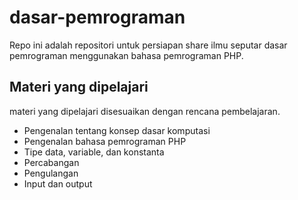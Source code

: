 # dasar-pemrograman
Repo ini adalah repositori untuk persiapan share ilmu seputar dasar pemrograman menggunakan bahasa pemrograman PHP.

## Materi yang dipelajari
materi yang dipelajari disesuaikan dengan rencana pembelajaran.
+ Pengenalan tentang konsep dasar komputasi
+ Pengenalan bahasa pemrograman PHP
+ Tipe data, variable, dan konstanta
+ Percabangan
+ Pengulangan
+ Input dan output